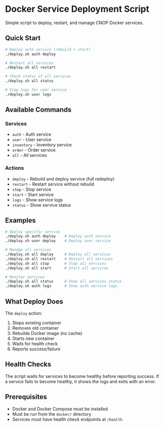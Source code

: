# Docker Service Deployment Script

Simple script to deploy, restart, and manage CNOP Docker services.

## Quick Start

```bash
# Deploy auth service (rebuild + start)
./deploy.sh auth deploy

# Restart all services
./deploy.sh all restart

# Check status of all services
./deploy.sh all status

# View logs for user service
./deploy.sh user logs
```

## Available Commands

### Services
- `auth` - Auth service
- `user` - User service
- `inventory` - Inventory service
- `order` - Order service
- `all` - All services

### Actions
- `deploy` - Rebuild and deploy service (full redeploy)
- `restart` - Restart service without rebuild
- `stop` - Stop service
- `start` - Start service
- `logs` - Show service logs
- `status` - Show service status

## Examples

```bash
# Deploy specific service
./deploy.sh auth deploy    # Deploy auth service
./deploy.sh user deploy    # Deploy user service

# Manage all services
./deploy.sh all deploy     # Deploy all services
./deploy.sh all restart    # Restart all services
./deploy.sh all stop       # Stop all services
./deploy.sh all start      # Start all services

# Monitor services
./deploy.sh all status     # Show all services status
./deploy.sh auth logs      # Show auth service logs
```

## What Deploy Does

The `deploy` action:
1. Stops existing container
2. Removes old container
3. Rebuilds Docker image (no cache)
4. Starts new container
5. Waits for health check
6. Reports success/failure

## Health Checks

The script waits for services to become healthy before reporting success. If a service fails to become healthy, it shows the logs and exits with an error.

## Prerequisites

- Docker and Docker Compose must be installed
- Must be run from the `docker/` directory
- Services must have health check endpoints at `/health`
